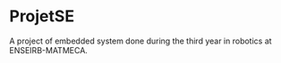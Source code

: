 ProjetSE
========

A project of embedded system done during the third year in robotics at ENSEIRB-MATMECA.
